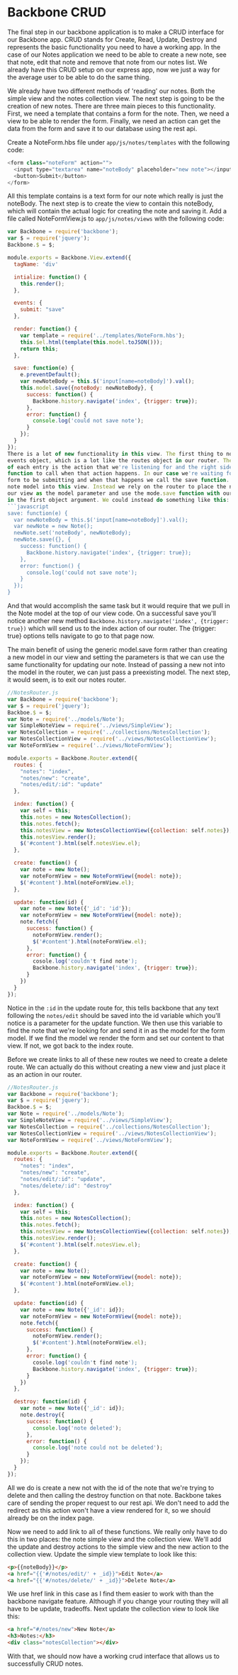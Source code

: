 Backbone CRUD
===============================
The final step in our backbone application is to make a CRUD interface
for our Backbone app. CRUD stands for Create, Read, Update, Destroy
and represents the basic functionality you need to have a working app.
In the case of our Notes application we need to be able to create
a new note, see that note, edit that note and remove that note from our
notes list. We already have this CRUD setup on our express app, now 
we just a way for the average user to be able to do the same thing.

We already have two different methods of 'reading' our notes. Both the
simple view and the notes collection view. The next step is going to be
the creation of new notes. There are three main pieces to this functionality.
First, we need a template that contains a form for the note. Then, we need a
view to be able to render the form. Finally, we need an action can get
the data from the form and save it to our database using the rest api.

Create a NoteForm.hbs file under `app/js/notes/templates` with the following
code:
```javascript
<form class="noteForm" action="">
  <input type="textarea" name="noteBody" placeholder="new note"></input>
  <button>Submit</button>
</form>
```
All this template contains is a text form for our note which really
is just the noteBody. The next step is to create the view to contain
this noteBody, which will contain the actual logic for creating the
note and saving it. Add a file called NoteFormView.js to `app/js/notes/views`
with the following code:
```javascript
var Backbone = require('backbone');
var $ = require('jquery');
Backbone.$ = $;

module.exports = Backbone.View.extend({
  tagName: 'div'

  intialize: function() {
    this.render();
  },

  events: {
    submit: "save"
  },

  render: function() {
    var template = require('../templates/NoteForm.hbs');
    this.$el.html(template(this.model.toJSON()));
    return this;
  },

  save: function(e) {
    e.preventDefault();
    var newNoteBody = this.$('input[name=noteBody]').val();
    this.model.save({noteBody: newNoteBody}, {
      success: function() {
        Backbone.history.navigate('index', {trigger: true});
      },
      error: function() {
        console.log('could not save note');
      }
    });
  }
});
There is a lot of new functionality in this view. The first thing to notice is the
events object, which is a lot like the routes object in our router. The left side
of each entry is the action that we're listening for and the right side is the 
function to call when that action happens. In our case we're waiting for the notes
form to be submitting and when that happens we call the save function. Notice that we don't require
note model into this view. Instead we rely on the router to place the note model into
our view as the model parameter and use the mode.save function with our new data specified
in the first object argument. We could instead do something like this:
```javascript
save: function(e) {
  var newNoteBody = this.$('input[name=noteBody]').val();
  var newNote = new Note();
  newNote.set('noteBody', newNoteBody);
  newNote.save({}, {
    success: function() {
      Backbone.history.navigate('index', {trigger: true});
    },
    error: function() {
      console.log('could not save note');
    }
  });
}
```
And that would accomplish the same task but it would require that we pull in the Note model
at the top of our view code. On a successful save you'll notice another new method 
`Backbone.history.navigate('index', {trigger: true})` which will send us to the index
action of our router. The {trigger: true} options tells navigate to go to that page now.

The main benefit of using the generic model.save form rather than creating a new model
in our view and setting the parameters is that we can use the same functionality for 
updating our note. Instead of passing a new not into the model in the router, we can just pass
a preexisting model. The next step, it would seem, is to exit our notes router.
```javascript
//NotesRouter.js
var Backbone = require('backbone');
var $ = require('jquery');
Backboe.$ = $;
var Note = require('../models/Note');
var SimpleNoteView = require('../views/SimpleView');
var NotesCollection = require('../collections/NotesCollection');
var NotesCollectionView = require('../views/NotesCollectionView');
var NoteFormView = require('../views/NoteFormView');

module.exports = Backbone.Router.extend({
  routes: {
    "notes": "index",
    "notes/new": "create",
    "notes/edit/:id": "update"
  },

  index: function() {
    var self = this;
    this.notes = new NotesCollection();
    this.notes.fetch();
    this.notesView = new NotesCollectionView({collection: self.notes});
    this.notesView.render();
    $('#content').html(self.notesView.el);
  },

  create: function() {
    var note = new Note();
    var noteFormView = new NoteFormView({model: note});
    $('#content').html(noteFormView.el);
  },

  update: function(id) {
    var note = new Note({'_id': 'id'});
    var noteFormView = new NoteFormView({model: note});
    note.fetch({
      success: function() {
        noteFormView.render();
        $('#content').html(noteFormView.el);
      },
      error: function() {
        cosole.log('couldn't find note');
        Backbone.history.navigate('index', {trigger: true});
      }
    })
  }
});
```
Notice in the `:id` in the update route for, this tells backbone that any text
following the `notes/edit` should be saved into the id variable which you'll notice
is a parameter for the update function. We then use this variable to find the note
that we're looking for and send it in as the model for the form model. If we find
the model we render the form and set our content to that view. If not, we got back
to the index route.

Before we create links to all of these new routes we need to create a delete route.
We can actually do this without creating a new view and just place it as an action
in our router.
```javascript
//NotesRouter.js
var Backbone = require('backbone');
var $ = require('jquery');
Backboe.$ = $;
var Note = require('../models/Note');
var SimpleNoteView = require('../views/SimpleView');
var NotesCollection = require('../collections/NotesCollection');
var NotesCollectionView = require('../views/NotesCollectionView');
var NoteFormView = require('../views/NoteFormView');

module.exports = Backbone.Router.extend({
  routes: {
    "notes": "index",
    "notes/new": "create",
    "notes/edit/:id": "update",
    "notes/delete/:id": "destroy" 
  },

  index: function() {
    var self = this;
    this.notes = new NotesCollection();
    this.notes.fetch();
    this.notesView = new NotesCollectionView({collection: self.notes});
    this.notesView.render();
    $('#content').html(self.notesView.el);
  },

  create: function() {
    var note = new Note();
    var noteFormView = new NoteFormView({model: note});
    $('#content').html(noteFormView.el);
  },

  update: function(id) {
    var note = new Note({'_id': id});
    var noteFormView = new NoteFormView({model: note});
    note.fetch({
      success: function() {
        noteFormView.render();
        $('#content').html(noteFormView.el);
      },
      error: function() {
        cosole.log('couldn't find note');
        Backbone.history.navigate('index', {trigger: true});
      }
    })
  },

  destroy: function(id) {
    var note = new Note({'_id': id});
    note.destroy({
      success: function() {
        console.log('note deleted');
      },
      error: function() {
        console.log('note could not be deleted');
      }
    });
  }
});
```
All we do is create a new not with the id of the note that we're trying to delete
and then calling the destroy function on that note. Backbone takes care of sending
the proper request to our rest api. We don't need to add the redirect as this action
won't have a view rendered for it, so we should already be on the index page.

Now we need to add link to all of these functions. We really only have to do this
in two places: the note simple view and the collection view. We'll add the update
and destroy actions to the simple view and the new action to the collection view.
Update the simple view template to look like this:
```html
<p>{{noteBody}}</p>
<a href="{{'#/notes/edit/' + _id}}">Edit Note</a>
<a href="{{'#/notes/delete/' + _id}}">Delete Note</a>
```
We use href link in this case as I find them easier to work with than the backbone
navigate feature. Although if you change your routing they will all have to be
update, tradeoffs. Next update the collection view to look like this:
```html
<a href="#/notes/new">New Note</a>
<h3>Notes:</h3>
<div class="notesCollection"></div>
```
With that, we should now have a working crud interface that allows us to successfully
CRUD notes.
